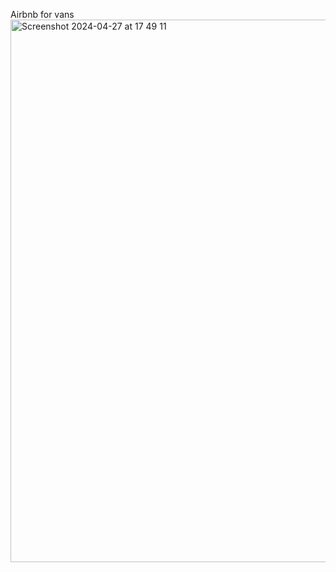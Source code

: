 Airbnb for vans
<img width="868" alt="Screenshot 2024-04-27 at 17 49 11" src="https://github.com/Evgenii-Dolgopolov/van-life/assets/52101591/edf6e8ce-0de1-4d48-aa3a-74dccf298843">

